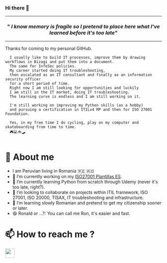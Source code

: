 ### Hi there 👋


<hr>
<!-- MAIN PHRASE SECTION -->
<span>
  <span>
    <h3 align="center">"<em>
I know memory is fragile so I pretend to place here what I've learned before it's too late</em>"
    </h3>
</span>
<hr>

Thanks for coming to my personal GitHub.
  
```
  I usually like to build IT processes, improve them by drawing workflows in Bizagi and put them into a document. 
  The same for InfoSec policies. 
  My career started doing IT troubleshooting, 
  then escalated as an IT consultant and finally as an information security officer 
  for a short period of time. 
  Right now I am still looking for opportunities and luckily 
  I am still in the IT market, doing IT troubleshooting. 
  The learning curve is endless and I am still working on it.
  
  I'm still working on improving my Python skills (as a hobby) 
  and pursuing a certification in ITILv4 MP and then for ISO 27001 Foundation.

  Yes, in my free time I do cycling, play on my computer and skateboarding from time to time.
  🎮💻🚲🛹
  
```
  
# 🧔 About me
  
- I am Peruvian living in Romania 🇵🇪 🇷🇴
- 🔭 I’m currently working on my [ISO27001 Plantillas ES](https://github.com/afalconr/ISO27001-plantillasES).
- 🌱 I’m currently learning Python from scratch through Udemy (never it's too late, right?).
- 👯 I’m looking to collaborate on projects within ITIL framework, ISO 27001, ISO 20000, TISAX, IT troubleshooting and infrastructure.
- 🤔 I’m learning slowly Romanian and pretend to get my citizenship sooner or later.
- 😄 Ronald or ...?: You can call me Ron, it's easier and fast.

  
 # 📫 How to reach me ?
  [<img src="https://upload.wikimedia.org/wikipedia/commons/thumb/c/ca/LinkedIn_logo_initials.png/900px-LinkedIn_logo_initials.png" width="30px">](https://www.linkedin.com/in/ronald-andradef/)
